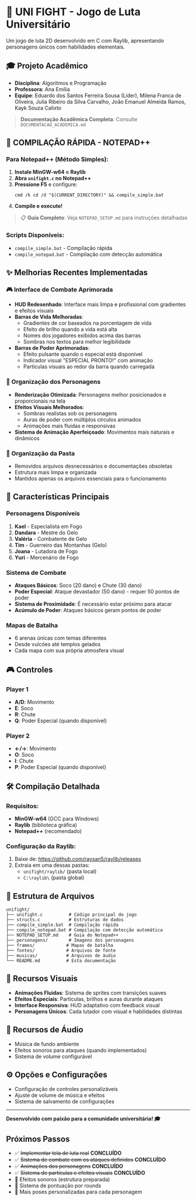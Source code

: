 # 🥊 UNI FIGHT - Jogo de Luta Universitário

Um jogo de luta 2D desenvolvido em C com Raylib, apresentando personagens únicos com habilidades elementais.

## 🎓 Projeto Acadêmico
- **Disciplina**: Algoritmos e Programação
- **Professora**: Ana Emília
- **Equipe**: Eduardo dos Santos Ferreira Sousa (Líder), Milena Franca de Oliveira, Julia Ribeiro da Silva Carvalho, João Emanuel Almeida Ramos, Kayk Souza Calixto

> **Documentação Acadêmica Completa**: Consulte `DOCUMENTACAO_ACADEMICA.md`

## 🚀 COMPILAÇÃO RÁPIDA - NOTEPAD++

### Para Notepad++ (Método Simples):
1. **Instale MinGW-w64** e **Raylib**
2. **Abra `unifight.c` no Notepad++**
3. **Pressione F5** e configure:
   ```
   cmd /k cd /d "$(CURRENT_DIRECTORY)" && compile_simple.bat
   ```
4. **Compile e execute!**

> 📋 **Guia Completo**: Veja `NOTEPAD_SETUP.md` para instruções detalhadas

### Scripts Disponíveis:
- `compile_simple.bat` - Compilação rápida
- `compile_notepad.bat` - Compilação com detecção automática

## ✨ Melhorias Recentes Implementadas

### 🎮 Interface de Combate Aprimorada
- **HUD Redesenhado**: Interface mais limpa e profissional com gradientes e efeitos visuais
- **Barras de Vida Melhoradas**: 
  - Gradientes de cor baseados na porcentagem de vida
  - Efeito de brilho quando a vida está alta
  - Nomes dos jogadores exibidos acima das barras
  - Sombras nos textos para melhor legibilidade
- **Barras de Poder Aprimoradas**:
  - Efeito pulsante quando o especial está disponível
  - Indicador visual "ESPECIAL PRONTO!" com animação
  - Partículas visuais ao redor da barra quando carregada

### 👥 Organização dos Personagens
- **Renderização Otimizada**: Personagens melhor posicionados e proporcionais na tela
- **Efeitos Visuais Melhorados**:
  - Sombras realistas sob os personagens
  - Auras de poder com múltiplos círculos animados
  - Animações mais fluidas e responsivas
- **Sistema de Animação Aperfeiçoado**: Movimentos mais naturais e dinâmicos

### 🧹 Organização da Pasta
- Removidos arquivos desnecessários e documentações obsoletas
- Estrutura mais limpa e organizada
- Mantidos apenas os arquivos essenciais para o funcionamento

## 🎯 Características Principais

### Personagens Disponíveis
1. **Kael** - Especialista em Fogo
2. **Dandara** - Mestre do Gelo  
3. **Valéria** - Combatente de Gelo
4. **Tim** - Guerreiro das Montanhas (Gelo)
5. **Joana** - Lutadora de Fogo
6. **Yuri** - Mercenário de Fogo

### Sistema de Combate
- **Ataques Básicos**: Soco (20 dano) e Chute (30 dano)
- **Poder Especial**: Ataque devastador (50 dano) - requer 50 pontos de poder
- **Sistema de Proximidade**: É necessário estar próximo para atacar
- **Acúmulo de Poder**: Ataques básicos geram pontos de poder

### Mapas de Batalha
- 6 arenas únicas com temas diferentes
- Desde vulcões até templos gelados
- Cada mapa com sua própria atmosfera visual

## 🎮 Controles

### Player 1
- **A/D**: Movimento
- **E**: Soco
- **R**: Chute  
- **Q**: Poder Especial (quando disponível)

### Player 2
- **←/→**: Movimento
- **O**: Soco
- **I**: Chute
- **P**: Poder Especial (quando disponível)

## 🛠️ Compilação Detalhada

### Requisitos:
- **MinGW-w64** (GCC para Windows)
- **Raylib** (biblioteca gráfica)
- **Notepad++** (recomendado)

### Configuração da Raylib:
1. Baixe de: https://github.com/raysan5/raylib/releases
2. Extraia em uma dessas pastas:
   - `unifight/raylib/` (pasta local)
   - `C:\raylib\` (pasta global)

## 📁 Estrutura de Arquivos

```
unifight/
├── unifight.c          # Código principal do jogo
├── structs.c           # Estruturas de dados
├── compile_simple.bat  # Compilação rápida
├── compile_notepad.bat # Compilação com detecção automática
├── NOTEPAD_SETUP.md    # Guia do Notepad++
├── personagens/        # Imagens dos personagens
├── frames/            # Mapas de batalha
├── fontes/            # Arquivos de fonte
├── musicas/           # Arquivos de áudio
└── README.md          # Esta documentação
```

## 🎨 Recursos Visuais

- **Animações Fluidas**: Sistema de sprites com transições suaves
- **Efeitos Especiais**: Partículas, brilhos e auras durante ataques
- **Interface Responsiva**: HUD adaptativo com feedback visual
- **Personagens Únicos**: Cada lutador com visual e habilidades distintas

## 🎵 Recursos de Áudio

- Música de fundo ambiente
- Efeitos sonoros para ataques (quando implementados)
- Sistema de volume configurável

## ⚙️ Opções e Configurações

- Configuração de controles personalizáveis
- Ajuste de volume de música e efeitos
- Sistema de salvamento de configurações

---

**Desenvolvido com paixão para a comunidade universitária! 🎓**

## Próximos Passos
- ✅ ~~Implementar tela de luta real~~ **CONCLUÍDO**
- ✅ ~~Sistema de combate com os ataques definidos~~ **CONCLUÍDO**
- ✅ ~~Animações dos personagens~~ **CONCLUÍDO**
- ✅ ~~Sistema de partículas e efeitos visuais~~ **CONCLUÍDO**
- 🔄 Efeitos sonoros (estrutura preparada)
- 🔄 Sistema de pontuação por rounds
- 🔄 Mais poses personalizadas para cada personagem 